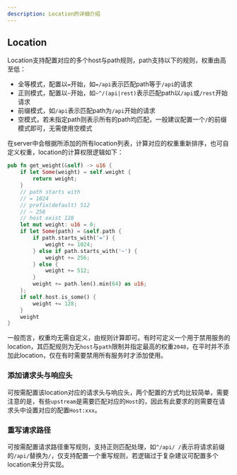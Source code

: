 ```yaml
---
description: Location的详细介绍
---
```


## Location

Location支持配置对应的多个host与path规则，path支持以下的规则，权重由高至低：

- 全等模式，配置以`=`开始，如`=/api`表示匹配path等于`/api`的请求
- 正则模式，配置以`~`开始，如`~^/(api|rest)`表示匹配path以`/api`或`/rest`开始请求
- 前缀模式，如`/api`表示匹配path为`/api`开始的请求
- 空模式，若未指定path则表示所有的path均匹配，一般建议配置一个`/`的前缀模式即可，无需使用空模式

在server中会根据所添加的所有location列表，计算对应的权重重新排序，也可自定义权重，location的计算权限逻辑如下：

```rust
pub fn get_weight(&self) -> u16 {
    if let Some(weight) = self.weight {
        return weight;
    }
    // path starts with
    // = 1024
    // prefix(default) 512
    // ~ 256
    // host exist 128
    let mut weight: u16 = 0;
    if let Some(path) = &self.path {
        if path.starts_with('=') {
            weight += 1024;
        } else if path.starts_with('~') {
            weight += 256;
        } else {
            weight += 512;
        }
        weight += path.len().min(64) as u16;
    };
    if self.host.is_some() {
        weight += 128;
    }
    weight
}
```

一般而言，权重均无需自定义，由规则计算即可。有时可定义一个用于禁用服务的location，其匹配规则为无`host`与`path`限制并指定最高的权重`2048`，在平时并不添加此location，仅在有时需要禁用所有服务时才添加使用。

### 添加请求头与响应头

可按需配置该location对应的请求头与响应头，两个配置的方式均比较简单，需要注意的是，有些`upstream`是需要匹配对应的`Host`的，因此有此要求的则需要在请求头中设置对应的配置`Host:xxx`。

### 重写请求路径

可按需配置请求路径重写规则，支持正则匹配处理，如`^/api/ /`表示将请求前缀的`/api/`替换为`/`，仅支持配置一个重写规则，若逻辑过于复杂建议可配置多个location来分开实现。
